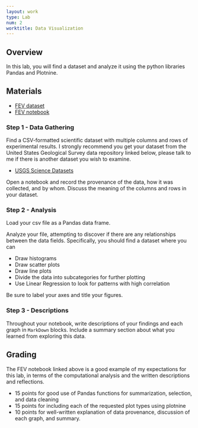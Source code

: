 ```yaml
---
layout: work
type: Lab
num: 2
worktitle: Data Visualization
---
```


## Overview

In this lab, you will find a dataset and analyze it using the python libraries
Pandas and Plotnine.

## Materials

* [FEV dataset](../assets/data/FEV.csv)
* [FEV notebook](../assets/code/FEV_Data_Analysis.ipynb)

### Step 1 - Data Gathering

Find a CSV-formatted scientific dataset with multiple columns and rows of experimental results.
I strongly recommend you get your dataset from the United States Geological Survey data repository
linked below, please talk to me if there is another dataset you wish to examine.

* [USGS Science Datasets](https://www.usgs.gov/products/data-and-tools/science-datasets)

Open a notebook and record the provenance of the data, how it was collected, and by whom.
Discuss the meaning of the columns and rows in your dataset.

### Step 2 - Analysis

Load your csv file as a Pandas data frame.

Analyze your file, attempting to discover if there are any relationships
between the data fields. Specifically, you should find a dataset where you can

* Draw histograms
* Draw scatter plots
* Draw line plots
* Divide the data into subcategories for further plotting
* Use Linear Regression to look for patterns with high correlation

Be sure to label your axes and title your figures.

### Step 3 - Descriptions

Throughout your notebook, write descriptions of your findings and each graph
in `MarkDown` blocks. Include a summary section about what you learned from exploring this data.

## Grading

The FEV notebook linked above is a good example of my expectations for this lab, in terms
of the computational analysis and the written descriptions and reflections.

* 15 points for good use of Pandas functions for summarization, selection, and data cleaning
* 15 points for including each of the requested plot types using plotnine
* 10 points for well-written explanation of data provenance, discussion of each graph, and summary.
